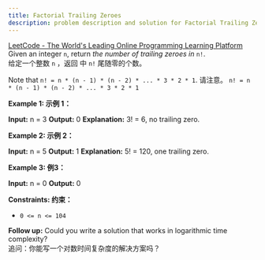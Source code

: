 ```yaml
---
title: Factorial Trailing Zeroes
description: problem description and solution for Factorial Trailing Zeroes problem on LeetCode
---
```

[LeetCode - The World's Leading Online Programming Learning Platform](https://leetcode.com/problems/factorial-trailing-zeroes/)  
Given an integer `n`, return _the number of trailing zeroes in_ `n!`.  
给定一个整数 `n` ，返回 中 `n!` 尾随零的个数。

Note that `n! = n * (n - 1) * (n - 2) * ... * 3 * 2 * 1`. 请注意。 `n! = n * (n - 1) * (n - 2) * ... * 3 * 2 * 1`

**Example 1: 示例 1：**

**Input:** n = 3
**Output:** 0
**Explanation:** 3! = 6, no trailing zero.

**Example 2: 示例 2：**

**Input:** n = 5
**Output:** 1
**Explanation:** 5! = 120, one trailing zero.

**Example 3: 例3：**

**Input:** n = 0
**Output:** 0

**Constraints: 约束：**

- `0 <= n <= 104`

**Follow up:** Could you write a solution that works in logarithmic time complexity?  
追问：你能写一个对数时间复杂度的解决方案吗？  


